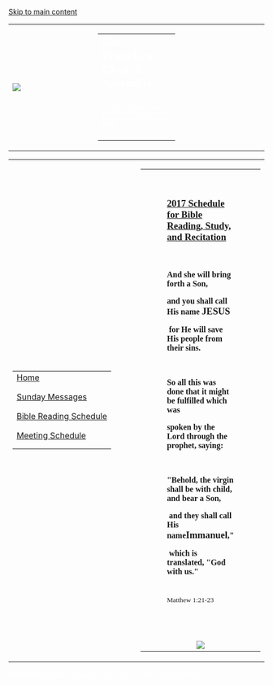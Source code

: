 <div class="aspNetHidden">

</div>

<div class="aspNetHidden">

</div>

<div class="s4-notdlg">

[Skip to main content](javascript:;)

</div>

<div>

</div>

<table>
<colgroup>
<col style="width: 33%" />
<col style="width: 33%" />
<col style="width: 33%" />
</colgroup>
<tbody>
<tr class="odd">
<td><img src="/Resources/headerImagesOriginal/NatureWildlife/1b_MemorialDay_t11.jpg?id=1483341684457" /></td>
<td><table>
<colgroup>
<col style="width: 100%" />
</colgroup>
<tbody>
<tr class="odd">
<td><h1 id="IWS_WH_Elem_SiteTitle" class="MSC_HeaderText F_Dark" style="padding:0px;margin:0px"><span style="font-weight: bold; font-size: 18pt; color: rgb(255, 255, 255); font-style: normal; font-family: Verdana; text-decoration: ">San Francisco Church Assembly</span></h1></td>
</tr>
<tr class="even">
<td><h4 id="IWS_WH_Elem_SiteDescription" class="MSC_HeaderDescription F_Dark"><span style="font-weight: bold; font-size: 8pt; color: rgb(255, 255, 255); font-style: italic; font-family: Verdana; text-decoration: ">-- And Let us consider one another in order to stir up love and good works. -- Hebrews 10:24 </span></h4></td>
</tr>
</tbody>
</table></td>
<td></td>
</tr>
</tbody>
</table>

<table>
<colgroup>
<col style="width: 50%" />
<col style="width: 50%" />
</colgroup>
<tbody>
<tr class="odd">
<td><table>
<tbody>
<tr class="odd">
<td><a href="/Pages/default.aspx" class="MSC_PrimaryNavLink-On">Home</a></td>
</tr>
<tr class="even">
<td></td>
</tr>
<tr class="odd">
<td></td>
</tr>
<tr class="even">
<td><a href="/Pages/SundayMessages.aspx" class="MSC_PrimaryNavLink">Sunday Messages</a></td>
</tr>
<tr class="odd">
<td></td>
</tr>
<tr class="even">
<td></td>
</tr>
<tr class="odd">
<td><a href="/Pages/recitation_scriptures.aspx" class="MSC_PrimaryNavLink">Bible Reading Schedule</a></td>
</tr>
<tr class="even">
<td></td>
</tr>
<tr class="odd">
<td></td>
</tr>
<tr class="even">
<td><a href="/Pages/MeetingSchedule.aspx" class="MSC_PrimaryNavLink">Meeting Schedule</a></td>
</tr>
<tr class="odd">
<td></td>
</tr>
<tr class="even">
<td></td>
</tr>
</tbody>
</table></td>
<td><span id="mainContent"></span>
<div id="IWS_WH_Elem_Content" class="MSC_Body">
<div id="IWS_WH_ZoneRowContainer">
<table>
<colgroup>
<col style="width: 33%" />
<col style="width: 33%" />
<col style="width: 33%" />
</colgroup>
<tbody>
<tr class="odd">
<td></td>
<td><div class="MS_WH_ZoneContent">
<p><span style="color: rgb(0, 0, 102);"><strong><span style="font-size: 14pt; font-family: Georgia;"><a href="/Pages/recitation_scriptures.aspx"><br />
</a></span></strong></span></p>
<p><span style="color: rgb(0, 0, 102);"><strong><span style="font-size: 14pt; font-family: Georgia;"><a href="/Pages/recitation_scriptures.aspx">2017 Schedule for Bible Reading, Study, and Recitation</a></span></strong></span></p>
<p><strong><span style="font-size: 14pt; font-family: Georgia; color: black;"><a href="/Pages/recitation_scriptures.aspx"><br />
</a></span></strong></p>
<p><strong><span style="font-size: 12pt; font-family: Georgia;">And she will bring forth a Son, </span></strong></p>
<p><strong><span style="font-size: 12pt; font-family: Georgia;">and you shall call His name </span><span style="font-size: 14pt; font-family: Georgia;">JESUS</span></strong></p>
<p><strong><span style="font-size: 12pt; font-family: Georgia;"><span> </span>for He will save His people from their sins.</span></strong></p>
<p><strong><span style="font-size: 12pt; font-family: Georgia;"><span>            </span></span></strong></p>
<p><strong><span style="font-size: 12pt; font-family: Georgia;">So all this was done that it might be fulfilled which was<br />
</span></strong></p>
<p><strong><span style="font-size: 12pt; font-family: Georgia;">spoken by the Lord through the prophet, saying:</span></strong></p>
<p><strong><span style="font-size: 12pt; font-family: Georgia;"> </span></strong></p>
<p><strong><span style="font-size: 12pt; font-family: Georgia;">&quot;Behold, the virgin shall be with child, and bear a Son,</span></strong></p>
<p><strong><span style="font-size: 12pt; font-family: Georgia;"><span> </span>and they shall call His name</span><span style="font-size: 14pt; font-family: Georgia;">Immanuel</span><span style="font-size: 12pt; font-family: Georgia;">,&quot;</span></strong></p>
<p><strong><span style="font-size: 12pt; font-family: Georgia;"><span> </span>which is translated, &quot;God with us.&quot;</span></strong></p>
<p><span style="font-size: 5pt; font-family: Georgia;"> </span></p>
<p><span style="font-size: 10pt; font-family: Georgia;">Matthew 1:21-23</span></p>
<p><br />
</p>
<div style="text-align: center;">
<br />
<img src="/siteimages/jesuslovesu.gif" /><br />

</div>
</div></td>
<td></td>
</tr>
</tbody>
</table>
</div>
</div></td>
</tr>
</tbody>
</table>

<div class="MSC_FooterFrame">

<span id="IWS_WH_Elem_FooterLinks">
</span>

<div id="IWS_WH_Elem_FooterText" class="MSC_FooterText">

<span style="font-weight: normal; font-size: 10pt; color: rgb(255, 255, 255); font-style: normal; font-family: Arial; text-decoration: ">2012-2017
All rights reserved. San Francisco Church Assembly. </span>

</div>

</div>
